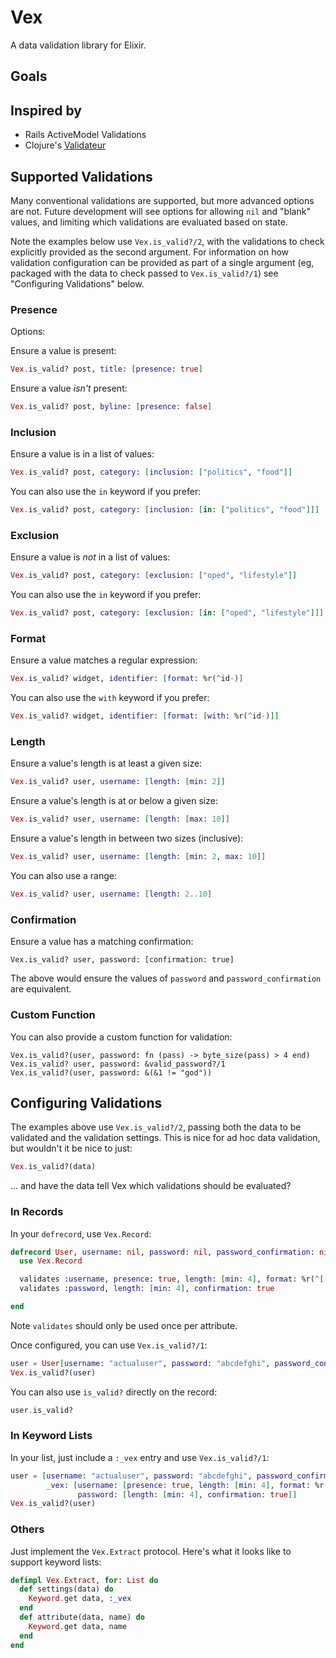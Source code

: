 # Vex

A data validation library for Elixir.

Goals
-----

Inspired by
-----------

 * Rails ActiveModel Validations
 * Clojure's [Validateur](https://github.com/michaelklishin/validateur)

Supported Validations
---------------------

Many conventional validations are supported, but more advanced options are not. Future development
will see options for allowing `nil` and "blank" values, and limiting which validations are evaluated
based on state.

Note the examples below use `Vex.is_valid?/2`, with the validations to check explicitly provided as
the second argument. For information on how validation configuration can be provided as part of a
single argument (eg, packaged with the data to check passed to `Vex.is_valid?/1`) see "Configuring Validations"
below.

### Presence

Options:

Ensure a value is present:

```elixir
Vex.is_valid? post, title: [presence: true]
```

Ensure a value _isn't_ present:

```elixir
Vex.is_valid? post, byline: [presence: false]
```

### Inclusion

Ensure a value is in a list of values:

```elixir
Vex.is_valid? post, category: [inclusion: ["politics", "food"]]
```

You can also use the `in` keyword if you prefer:

```elixir
Vex.is_valid? post, category: [inclusion: [in: ["politics", "food"]]]
```

### Exclusion

Ensure a value is _not_ in a list of values:

```elixir
Vex.is_valid? post, category: [exclusion: ["oped", "lifestyle"]]
```

You can also use the `in` keyword if you prefer:

```elixir
Vex.is_valid? post, category: [exclusion: [in: ["oped", "lifestyle"]]]
```

### Format

Ensure a value matches a regular expression:

```elixir
Vex.is_valid? widget, identifier: [format: %r(^id-)]
```

You can also use the `with` keyword if you prefer:

```elixir
Vex.is_valid? widget, identifier: [format: [with: %r(^id-)]]
```

### Length

Ensure a value's length is at least a given size:

```elixir
Vex.is_valid? user, username: [length: [min: 2]]
```

Ensure a value's length is at or below a given size:

```elixir
Vex.is_valid? user, username: [length: [max: 10]]
```

Ensure a value's length in between two sizes (inclusive):

```elixir
Vex.is_valid? user, username: [length: [min: 2, max: 10]]
```

You can also use a range:

```elixir
Vex.is_valid? user, username: [length: 2..10]
```

### Confirmation

Ensure a value has a matching confirmation:

```elixer
Vex.is_valid? user, password: [confirmation: true]
```

The above would ensure the values of `password` and `password_confirmation` are equivalent.

### Custom Function

You can also provide a custom function for validation:

```elixer
Vex.is_valid?(user, password: fn (pass) -> byte_size(pass) > 4 end)
Vex.is_valid? user, password: &valid_password?/1
Vex.is_valid?(user, password: &(&1 != "god"))
```

Configuring Validations
-----------------------

The examples above use `Vex.is_valid?/2`, passing both the data to be validated and the validation settings.
This is nice for ad hoc data validation, but wouldn't it be nice to just:

```elixir
Vex.is_valid?(data)
```

... and have the data tell Vex which validations should be evaluated?

### In Records

In your `defrecord`, use `Vex.Record`:

```elixir
defrecord User, username: nil, password: nil, password_confirmation: nil do
  use Vex.Record

  validates :username, presence: true, length: [min: 4], format: %r(^[[:alpha:]][[:alnum:]]+$)
  validates :password, length: [min: 4], confirmation: true

end
```

Note `validates` should only be used once per attribute.

Once configured, you can use `Vex.is_valid?/1`:

```elixir
user = User[username: "actualuser", password: "abcdefghi", password_confirmation: "abcdefghi"]
Vex.is_valid?(user)
```

You can also use `is_valid?` directly on the record:

```elixir
user.is_valid?
```

### In Keyword Lists

In your list, just include a `:_vex` entry and use `Vex.is_valid?/1`:

```elixir
user = [username: "actualuser", password: "abcdefghi", password_confirmation: "abcdefghi",
        _vex: [username: [presence: true, length: [min: 4], format: %r(^[[:alpha:]][[:alnum:]]+$)]],
               password: [length: [min: 4], confirmation: true]]
Vex.is_valid?(user)
```

### Others

Just implement the `Vex.Extract` protocol. Here's what it looks like to support keyword lists:

```elixir
defimpl Vex.Extract, for: List do
  def settings(data) do
    Keyword.get data, :_vex
  end
  def attribute(data, name) do
    Keyword.get data, name
  end
end
```

